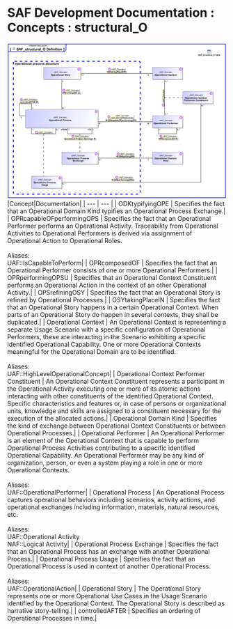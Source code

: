 # SAF Development Documentation : Concepts : structural_O 
![SAF_structural_O Definition.svg](./diagrams/SAF_structural_O-Definition.svg)
|Concept|Documentation|
| --- | --- |
| ODKtypifyingOPE | Specifies the fact that an Operational Domain Kind typifies an Operational Process Exchange.|
| OPRcapableOFperformingOPS | Specifies the fact that an Operational Performer performs an Operational Activity. Traceability from Operational Activities to Operational Performers is derived via assignment of Operational Action to Operational Roles.<br><br>Aliases:<br>UAF::IsCapableToPerform|
| OPRcomposedOF | Specifies the fact that an Operational Performer consists of one or more Operational Performers.|
| OPRperformingOPSU | Specifies that an Operational Context Constituent performs an Operational Action in the context of an other Operational Activity.|
| OPSrefiningOSY | Specifies the fact that an Operational Story is refined by Operational Processes.|
| OSYtakingPlaceIN | Specifies the fact that an Operational Story happens in a certain Operational Context. When parts of an Operational Story do happen in several contexts, they shall be duplicated.|
| Operational Context | An Operational Context is representing a separate Usage Scenario with a specific configuration of Operational Performers, these are interacting in the Scenario exhibiting a specific identified Operational Capability. One or more Operational Contexts meaningful for the Operational Domain are to be identified. <br><br>Aliases:<br>UAF::HighLevelOperationalConcept|
| Operational Context Performer Constituent | An Operational Context Constituent represents a participant in the Operational Activity executing one or more of its atomic actions interacting with other constituents of the identified Operational Context. Specific characteristics and features or, in case of persons or organizational units, knowledge and skills are assigned to a constituent necessary for the execution of the allocated actions.|
| Operational Domain Kind | Specifies the kind of exchange between Operational Context Constituents or between Operational Processes.|
| Operational Performer | An Operational Performer is an element of the Operational Context that is capable to perform Operational Process Activities contributing to a specific identified Operational Capability. An Operational Performer may be any kind of organization, person, or even a system playing a role in one or more Operational Contexts.<br><br>Aliases:<br>UAF::OperationalPerformer|
| Operational Process | An Operational Process captures operational behaviors including scenarios, activity actions, and operational exchanges including information, materials, natural resources, etc.<br><br>Aliases:<br>UAF::Operational Activity<br>NAF::Logical Activity|
| Operational Process Exchange | Specifies the fact that an Operational Process has an exchange with another Operational Process.|
| Operational Process Usage | Specifies the fact that an Operational Process is used in context of another Operational Process.<br><br>Aliases:<br>UAF::OperationalAction|
| Operational Story | The Operational Story represents one or more Operational Use Cases in the Usage Scenario identified by the Operational Context. The Operational Story is described as narrative story-telling.|
| controlledAFTER | Specifies an ordering of Operational Processes in time.|
